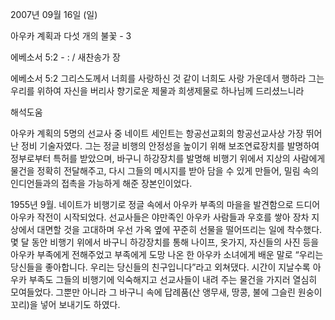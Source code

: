 2007년 09월 16일 (일)

아우카 계획과 다섯 개의 불꽃 - 3



에베소서 5:2 - : / 새찬송가  장


에베소서 5:2 
그리스도께서 너희를 사랑하신 것 같이 너희도 사랑 가운데서 행하라 그는 우리를 위하여 자신을 버리사 향기로운 제물과 희생제물로 하나님께 드리셨느니라

해석도움





아우카 계획의 5명의 선교사 중 네이트 세인트는 항공선교회의 항공선교사상 가장 뛰어난 정비 기술자였다. 그는 정글 비행의 안정성을 높이기 위해 보조연료장치를 발명하여 정부로부터 특허를 받았으며, 바구니 하강장치를 발명해 비행기 위에서 지상의 사람에게 물건을 정확히 전달해주고, 다시 그들의 메시지를 받아 담을 수 있게 만들어, 밀림 속의 인디언들과의 접촉을 가능하게 해준 장본인이었다. 

1955년 9월. 네이트가 비행기로 정글 속에서 아우카 부족의 마을을 발견함으로 드디어 아우카 작전이 시작되었다. 선교사들은 야만족인 아우카 사람들과 우호를 쌓아 장차 지상에서 대면할 것을 고대하며 우선 가옥 옆에 꾸준히 선물을 떨어뜨리는 일에 착수했다. 
몇 달 동안 비행기 위에서 바구니 하강장치를 통해 나이프, 옷가지, 자신들의 사진 등을 아우카 부족에게 전해주었고 부족에게 도망 나온 한 아우카 소녀에게 배운 말로 “우리는 당신들을 좋아합니다. 우리는 당신들의 친구입니다”라고 외쳐댔다. 
시간이 지날수록 아우카 부족도 그들의 비행기에 익숙해지고 선교사들이 내려 주는 물건을 가지러 열심히 모여들었다. 그뿐만 아니라 그 바구니 속에 답례품(산 앵무새, 땅콩, 불에 그슬린 원숭이 꼬리)을 넣어 보내기도 하였다.